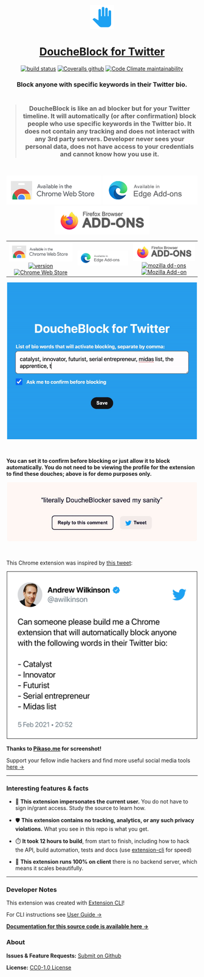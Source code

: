 <p align="center">
  <a href="https://chrome.google.com/webstore/detail/eeledoologbepiegnccedjigjkblhmhi">
    <img alt="DoucheBlock for Twitter" 
    src="https://raw.githubusercontent.com/MobileFirstLLC/doucheblock/master/assets/img/128x128.png" width="64" />
  </a>
</p>
<h1 align="center">
  <a href="https://chrome.google.com/webstore/detail/eeledoologbepiegnccedjigjkblhmhi">DoucheBlock for Twitter</a>
</h1>

<p align="center">
<a href="https://travis-ci.com/github/MobileFirstLLC/doucheblock"><img alt="build status" src="https://travis-ci.com/MobileFirstLLC/doucheblock.svg?branch=master"></a> <a href="https://coveralls.io/github/MobileFirstLLC/doucheblock"><img alt="Coveralls github" src="https://img.shields.io/coveralls/github/MobileFirstLLC/doucheblock"></a> <a href="https://codeclimate.com/github/MobileFirstLLC/doucheblock/maintainability"><img alt="Code Climate maintainability" src="https://img.shields.io/codeclimate/maintainability/MobileFirstLLC/doucheblock"></a>

<h3 align="center">
  Block anyone with specific keywords in their Twitter bio.<br/><br/>
</h3>

<blockquote align="center"><h3>DoucheBlock is like an ad blocker but for your Twitter timeline. It will automatically (or after confirmation) block people who use specific keywords in the Twitter bio. It does not contain any tracking and does not interact with any 3rd party servers. Developer never sees your personal data, does not have access to your credentials and cannot know how you use it.</h3></blockquote>

<br/>

<p align="center">
<a href="https://chrome.google.com/webstore/detail/eeledoologbepiegnccedjigjkblhmhi"><img alt="install at chrome web store" width="250" src="https://raw.githubusercontent.com/MobileFirstLLC/doucheblock/master/.github/badge.png"/></a> <a href="https://microsoftedge.microsoft.com/addons/detail/jjamkfoaemeiacomhpidlhkjinmpmkpj"><img alt="Edge Add-Ons" width="250" 
src="https://raw.githubusercontent.com/MobileFirstLLC/doucheblock/master/.github/badge-edge.png"/></a> <a href="https://addons.mozilla.org/en-US/firefox/addon/doucheblock-for-twitter/"><img alt="Firefox Add-Ons" width="250" 
 src="https://raw.githubusercontent.com/MobileFirstLLC/doucheblock/master/.github/badge-firefox.png"/></a>
</p>

<table width="100%" align="center"><tr>
  <td width="400px" align="center"><a href="https://chrome.google.com/webstore/detail/eeledoologbepiegnccedjigjkblhmhi"><img alt="install at chrome web store" width="250" src="https://raw.githubusercontent.com/MobileFirstLLC/doucheblock/master/.github/badge.png"/></a><br/><a href="https://chrome.google.com/webstore/detail/eeledoologbepiegnccedjigjkblhmhi"><img src="https://img.shields.io/chrome-web-store/v/eeledoologbepiegnccedjigjkblhmhi?label=web%20store&color=1da1f2" alt="version"/></a> <a href="https://chrome.google.com/webstore/detail/eeledoologbepiegnccedjigjkblhmhi"><img alt="Chrome Web Store" src="https://img.shields.io/chrome-web-store/users/eeledoologbepiegnccedjigjkblhmhi"></a>
  </td>
  <td width="400px" align="center"><a href="https://microsoftedge.microsoft.com/addons/detail/jjamkfoaemeiacomhpidlhkjinmpmkpj"><img alt="Edge Add-Ons" width="250" 
src="https://raw.githubusercontent.com/MobileFirstLLC/doucheblock/master/.github/badge-edge.png"/></a></td>
  <td width="400px" align="center"><a href="https://addons.mozilla.org/en-US/firefox/addon/doucheblock-for-twitter/"><img alt="Firefox Add-Ons" width="250" 
 src="https://raw.githubusercontent.com/MobileFirstLLC/doucheblock/master/.github/badge-firefox.png"/></a><br/><a href="https://addons.mozilla.org/en-US/firefox/addon/doucheblock-for-twitter/"><img src="https://img.shields.io/amo/v/doucheblock-for-twitter" alt="mozilla dd-ons"/></a> <a href="https://addons.mozilla.org/en-US/firefox/addon/doucheblock-for-twitter/"><img alt="Mozilla Add-on" src="https://img.shields.io/amo/users/doucheblock-for-twitter"></a>
</td>
</tr></table>
</p>



<p align="center">
<img alt="preview" width="500" src="https://raw.githubusercontent.com/MobileFirstLLC/doucheblock/master/.github/preview.gif"/>
</p>
<br/>

**You can set it to confirm before blocking or just allow it to block automatically.  You do not need to be viewing the profile for the extension to find these douches; above is for demo purposes only.**

<p align="center">
<img src="https://raw.githubusercontent.com/MobileFirstLLC/doucheblock/master/.github/user_comment.jpg" alt="user comment"   width="500" />
</p>
<br/>

This Chrome extension was inspired by [this tweet](https://twitter.com/awilkinson/status/1357794228030509056):

<p align="center">
<img width="500" border="1" alt="screenshot" src="https://raw.githubusercontent.com/MobileFirstLLC/doucheblock/master/.github/screenshot.png"/>
</p>

**Thanks to [Pikaso.me](https://pikaso.me/) for screenshot!** 

Support your fellow indie hackers and find more useful social media tools [here &rarr;](https://github.com/MobileFirstLLC/social-media-hacker-list)

* * *

### Interesting features & facts

- 🧬 **This extension impersonates the current user.** You do not have to sign in/grant access.
Study the source to learn how.

- 🛡️ **This extension contains no tracking, analytics, or any such privacy violations.** What you see in  this repo is what you get.

- ⏱️ **It took 12 hours to build**, from start to finish, including how to hack the API, build automation, tests and docs 
   (use [extension-cli](https://github.com/MobileFirstLLC/extension-cli) for speed)

- 🎉 **This extension runs 100% on client** there is no backend server, which means it scales beautifully.

* * *

### Developer Notes 

This extension was created with [Extension CLI](https://oss.mobilefirst.me/extension-cli/)!

For CLI instructions see [User Guide &rarr;](https://oss.mobilefirst.me/extension-cli/)

**[Documentation for this source code is available here &rarr;](http://oss.mobilefirst.me/doucheblock/)**

### About

**Issues & Feature Requests:** [Submit on Github](https://github.com/MobileFirstLLC/doucheblock/issues/new/choose)

**License:** [CC0-1.0 License](https://github.com/MobileFirstLLC/doucheblock/blob/master/LICENSE)

